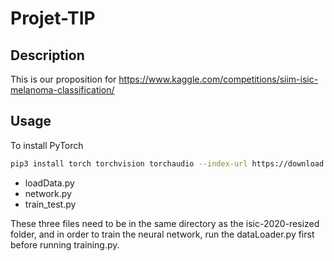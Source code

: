 # Projet-TIP

## Description
This is our proposition for https://www.kaggle.com/competitions/siim-isic-melanoma-classification/

## Usage
To install PyTorch
```bash
pip3 install torch torchvision torchaudio --index-url https://download.pytorch.org/whl/cu118
```

- loadData.py
- network.py 
- train_test.py

These three files need to be in the same directory as the isic-2020-resized folder, and in order to train the neural network, run the dataLoader.py first before running training.py.
